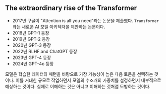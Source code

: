 
## The extraordinary rise of the Transformer

- 2017년 구글이 "Attention is all you need"라는 논문을 제출했다. `Transformer`라는 새로운 AI 모델 아키텍처을 제안하는 논문이다.
- 2018년 GPT-1 등장
- 2019년 GPT-2 등장
- 2020년 GPT-3 등장
- 2022년 RLHF and ChatGPT 등장
- 2023년 GPT-4 등장
- 2024년 GPT-4o 등장

모델은 학습한 데이터와 패턴을 바탕으로 가장 가능성이 높은 다음 토큰을 선택하는 것이다. 이를 거대한 규모로 작업하면서 모델의 수조개의 가중치를 설정하면서 내부적으로 예상하는 것이다. 실제로 이해하는 것은 아니고 이해하는 것처럼 모방하는 것이다.
